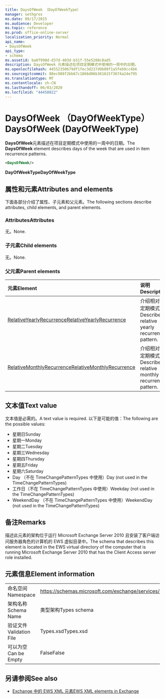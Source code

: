 ```yaml
---
title: DaysOfWeek （DayOfWeekType）
manager: sethgros
ms.date: 09/17/2015
ms.audience: Developer
ms.topic: reference
ms.prod: office-online-server
localization_priority: Normal
api_name:
- DaysOfWeek
api_type:
- schema
ms.assetid: ba8f990d-d37d-403d-b31f-55e5208c8ad5
description: DaysOfWeek 元素描述在项目定期模式中使用的一周中的日期。
ms.openlocfilehash: 44552350679df1fec3d237d9b09f1a5feb9cc4b6
ms.sourcegitcommit: 88ec988f2bb67c1866d06b361615f3674a24e795
ms.translationtype: MT
ms.contentlocale: zh-CN
ms.lasthandoff: 06/03/2020
ms.locfileid: "44458822"
---
```

# <a name="daysofweek-dayofweektype"></a><span data-ttu-id="e7c1b-103">DaysOfWeek （DayOfWeekType）</span><span class="sxs-lookup"><span data-stu-id="e7c1b-103">DaysOfWeek (DayOfWeekType)</span></span>

<span data-ttu-id="e7c1b-104">**DaysOfWeek**元素描述在项目定期模式中使用的一周中的日期。</span><span class="sxs-lookup"><span data-stu-id="e7c1b-104">The **DaysOfWeek** element describes days of the week that are used in item recurrence patterns.</span></span> 
  
```xml
<DaysOfWeek/>
```

<span data-ttu-id="e7c1b-105">**DayOfWeekType**</span><span class="sxs-lookup"><span data-stu-id="e7c1b-105">**DayOfWeekType**</span></span>

## <a name="attributes-and-elements"></a><span data-ttu-id="e7c1b-106">属性和元素</span><span class="sxs-lookup"><span data-stu-id="e7c1b-106">Attributes and elements</span></span>

<span data-ttu-id="e7c1b-107">下面各部分介绍了属性、子元素和父元素。</span><span class="sxs-lookup"><span data-stu-id="e7c1b-107">The following sections describe attributes, child elements, and parent elements.</span></span>
  
### <a name="attributes"></a><span data-ttu-id="e7c1b-108">Attributes</span><span class="sxs-lookup"><span data-stu-id="e7c1b-108">Attributes</span></span>

<span data-ttu-id="e7c1b-109">无。</span><span class="sxs-lookup"><span data-stu-id="e7c1b-109">None.</span></span>
  
### <a name="child-elements"></a><span data-ttu-id="e7c1b-110">子元素</span><span class="sxs-lookup"><span data-stu-id="e7c1b-110">Child elements</span></span>

<span data-ttu-id="e7c1b-111">无。</span><span class="sxs-lookup"><span data-stu-id="e7c1b-111">None.</span></span>
  
### <a name="parent-elements"></a><span data-ttu-id="e7c1b-112">父元素</span><span class="sxs-lookup"><span data-stu-id="e7c1b-112">Parent elements</span></span>

|<span data-ttu-id="e7c1b-113">**元素**</span><span class="sxs-lookup"><span data-stu-id="e7c1b-113">**Element**</span></span>|<span data-ttu-id="e7c1b-114">**说明**</span><span class="sxs-lookup"><span data-stu-id="e7c1b-114">**Description**</span></span>|
|:-----|:-----|
|[<span data-ttu-id="e7c1b-115">RelativeYearlyRecurrence</span><span class="sxs-lookup"><span data-stu-id="e7c1b-115">RelativeYearlyRecurrence</span></span>](relativeyearlyrecurrence.md) <br/> |<span data-ttu-id="e7c1b-116">介绍相对年定期模式。</span><span class="sxs-lookup"><span data-stu-id="e7c1b-116">Describes a relative yearly recurrence pattern.</span></span>  <br/> |
|[<span data-ttu-id="e7c1b-117">RelativeMonthlyRecurrence</span><span class="sxs-lookup"><span data-stu-id="e7c1b-117">RelativeMonthlyRecurrence</span></span>](relativemonthlyrecurrence.md) <br/> |<span data-ttu-id="e7c1b-118">介绍相对月定期模式。</span><span class="sxs-lookup"><span data-stu-id="e7c1b-118">Describes a relative monthly recurrence pattern.</span></span>  <br/> |
   
## <a name="text-value"></a><span data-ttu-id="e7c1b-119">文本值</span><span class="sxs-lookup"><span data-stu-id="e7c1b-119">Text value</span></span>

<span data-ttu-id="e7c1b-120">文本值是必需的。</span><span class="sxs-lookup"><span data-stu-id="e7c1b-120">A text value is required.</span></span> <span data-ttu-id="e7c1b-121">以下是可能的值：</span><span class="sxs-lookup"><span data-stu-id="e7c1b-121">The following are the possible values:</span></span>
  
- <span data-ttu-id="e7c1b-122">星期日</span><span class="sxs-lookup"><span data-stu-id="e7c1b-122">Sunday</span></span>    
- <span data-ttu-id="e7c1b-123">星期一</span><span class="sxs-lookup"><span data-stu-id="e7c1b-123">Monday</span></span>    
- <span data-ttu-id="e7c1b-124">星期二</span><span class="sxs-lookup"><span data-stu-id="e7c1b-124">Tuesday</span></span>   
- <span data-ttu-id="e7c1b-125">星期三</span><span class="sxs-lookup"><span data-stu-id="e7c1b-125">Wednesday</span></span>    
- <span data-ttu-id="e7c1b-126">星期四</span><span class="sxs-lookup"><span data-stu-id="e7c1b-126">Thursday</span></span>    
- <span data-ttu-id="e7c1b-127">星期五</span><span class="sxs-lookup"><span data-stu-id="e7c1b-127">Friday</span></span>    
- <span data-ttu-id="e7c1b-128">星期六</span><span class="sxs-lookup"><span data-stu-id="e7c1b-128">Saturday</span></span>    
- <span data-ttu-id="e7c1b-129">Day （不在 TimeChangePatternTypes 中使用）</span><span class="sxs-lookup"><span data-stu-id="e7c1b-129">Day (not used in the TimeChangePatternTypes)</span></span>    
- <span data-ttu-id="e7c1b-130">工作日（不在 TimeChangePatternTypes 中使用）</span><span class="sxs-lookup"><span data-stu-id="e7c1b-130">Weekday (not used in the TimeChangePatternTypes)</span></span>    
- <span data-ttu-id="e7c1b-131">WeekendDay （不在 TimeChangePatternTypes 中使用）</span><span class="sxs-lookup"><span data-stu-id="e7c1b-131">WeekendDay (not used in the TimeChangePatternTypes)</span></span>
    
## <a name="remarks"></a><span data-ttu-id="e7c1b-132">备注</span><span class="sxs-lookup"><span data-stu-id="e7c1b-132">Remarks</span></span>

<span data-ttu-id="e7c1b-133">描述此元素的架构位于运行 Microsoft Exchange Server 2010 且安装了客户端访问服务器角色的计算机的 EWS 虚拟目录中。</span><span class="sxs-lookup"><span data-stu-id="e7c1b-133">The schema that describes this element is located in the EWS virtual directory of the computer that is running Microsoft Exchange Server 2010 that has the Client Access server role installed.</span></span>
  
## <a name="element-information"></a><span data-ttu-id="e7c1b-134">元素信息</span><span class="sxs-lookup"><span data-stu-id="e7c1b-134">Element information</span></span>

|||
|:-----|:-----|
|<span data-ttu-id="e7c1b-135">命名空间</span><span class="sxs-lookup"><span data-stu-id="e7c1b-135">Namespace</span></span>  <br/> |https://schemas.microsoft.com/exchange/services/2006/types  <br/> |
|<span data-ttu-id="e7c1b-136">架构名称</span><span class="sxs-lookup"><span data-stu-id="e7c1b-136">Schema Name</span></span>  <br/> |<span data-ttu-id="e7c1b-137">类型架构</span><span class="sxs-lookup"><span data-stu-id="e7c1b-137">Types schema</span></span>  <br/> |
|<span data-ttu-id="e7c1b-138">验证文件</span><span class="sxs-lookup"><span data-stu-id="e7c1b-138">Validation File</span></span>  <br/> |<span data-ttu-id="e7c1b-139">Types.xsd</span><span class="sxs-lookup"><span data-stu-id="e7c1b-139">Types.xsd</span></span>  <br/> |
|<span data-ttu-id="e7c1b-140">可以为空</span><span class="sxs-lookup"><span data-stu-id="e7c1b-140">Can be Empty</span></span>  <br/> |<span data-ttu-id="e7c1b-141">False</span><span class="sxs-lookup"><span data-stu-id="e7c1b-141">False</span></span>  <br/> |
   
## <a name="see-also"></a><span data-ttu-id="e7c1b-142">另请参阅</span><span class="sxs-lookup"><span data-stu-id="e7c1b-142">See also</span></span>

- [<span data-ttu-id="e7c1b-143">Exchange 中的 EWS XML 元素</span><span class="sxs-lookup"><span data-stu-id="e7c1b-143">EWS XML elements in Exchange</span></span>](ews-xml-elements-in-exchange.md)

